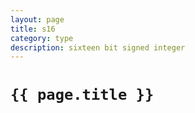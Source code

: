 ```yaml
---
layout: page
title: s16
category: type
description: sixteen bit signed integer
---
```


# `{{ page.title }}`
